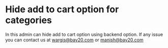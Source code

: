 # Hide add to cart option for categories
In this admin can hide add to cart option using backend option.
If any issue you can contact us at wargis@bay20.com or manish@bay20.com

